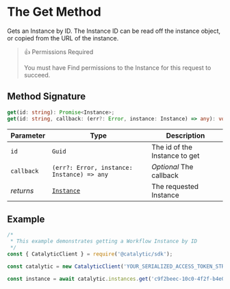 # The Get Method

Gets an Instance by ID. The Instance ID can be read off the instance object, or copied from the URL of the instance.


> 👍 Permissions Required
>
> You must have Find permissions to the Instance for this request to succeed.

## Method Signature

```typescript
get(id: string): Promise<Instance>;
get(id: string, callback: (err?: Error, instance: Instance) => any): void;
```

| Parameter  | Type                                       | Description                   |
| ---------- | ------------------------------------------ | ----------------------------- |
| `id`       | `Guid`                                     | The id of the Instance to get |
| `callback` | `(err?: Error, instance: Instance) => any` | _Optional_ The callback       |
| _returns_  | [`Instance`](doc:the-instance-entity-node) | The requested Instance        |

## Example

```js
/*
 * This example demonstrates getting a Workflow Instance by ID
 */
const { CatalyticClient } = require('@catalytic/sdk');

const catalytic = new CatalyticClient('YOUR_SERIALIZED_ACCESS_TOKEN_STRING');

const instance = await catalytic.instances.get('c9f2beec-10c0-4f2f-b4e0-1d884c7e053c');
```
